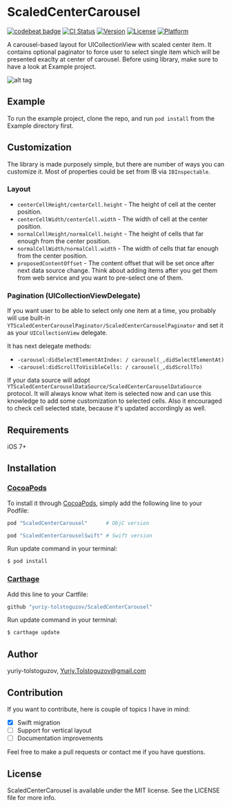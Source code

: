 # ScaledCenterCarousel

[![codebeat badge](https://codebeat.co/badges/aeac52c6-2b7d-4039-a01b-e2ff9ca45803)](https://codebeat.co/projects/github-com-yuriy-tolstoguzov-scaledcentercarousel-master)
[![CI Status](http://img.shields.io/travis/yuriy-tolstoguzov/ScaledCenterCarousel.svg?style=flat)](https://travis-ci.org/yuriy-tolstoguzov/ScaledCenterCarousel)
[![Version](https://img.shields.io/cocoapods/v/ScaledCenterCarousel.svg?style=flat)](http://cocoapods.org/pods/ScaledCenterCarousel)
[![License](https://img.shields.io/cocoapods/l/ScaledCenterCarousel.svg?style=flat)](http://cocoapods.org/pods/ScaledCenterCarousel)
[![Platform](https://img.shields.io/cocoapods/p/ScaledCenterCarousel.svg?style=flat)](http://cocoapods.org/pods/ScaledCenterCarousel)

A carousel-based layout for UICollectionView with scaled center item. 
It contains optional paginator to force user to select single item which will be presented exaclty at center of carousel.
Before using library, make sure to have a look at Example project.

![alt tag](https://raw.githubusercontent.com/yuriy-tolstoguzov/ScaledCenterCarousel/master/Example/Assets/ScaledCenterCarousel.gif)

## Example

To run the example project, clone the repo, and run `pod install` from the Example directory first.

## Customization

The library is made purposely simple, but there are number of ways you can customize it. Most of properties could be set from IB via `IBInspectable`.

### Layout

- `centerCellHeight/centerCell.height` - The height of cell at the center position.
- `centerCellWidth/centerCell.width` - The width of cell at the center position.
- `normalCellHeight/normalCell.height` - The height of cells that far enough from the center position.
- `normalCellWidth/normalCell.width` - The width of cells that far enough from the center position.
- `proposedContentOffset` - The content offset that will be set once after next data source change. Think about adding items after you get them from web service and you want to pre-select one of them.

### Pagination (UICollectionViewDelegate)

If you want user to be able to select only one item at a time, you probably will use built-in `YTScaledCenterCarouselPaginator/ScaledCenterCarouselPaginator` and set it as your `UICollectionView` delegate.

It has next delegate methods:
- `-carousel:didSelectElementAtIndex: / carousel(_,didSelectElementAt)`
- `-carousel:didScrollToVisibleCells: / carousel(_,didScrollTo)`

If your data source will adopt `YTScaledCenterCarouselDataSource/ScaledCenterCarouselDataSource` protocol. It will always know what item is selected now and can use this knowledge to add some customization to selected cells. Also it encouraged to check cell selected state, because it's updated accordingly as well.

## Requirements

iOS 7+

## Installation

### [CocoaPods](http://cocoapods.org)

To install
it through [CocoaPods](http://cocoapods.org), simply add the following line to your Podfile:

```ruby
pod "ScaledCenterCarousel"      # ObjC version

pod "ScaledCenterCarouselSwift" # Swift version
```

Run update command in your terminal:

```bash
$ pod install
```


### [Carthage](https://github.com/Carthage/Carthage)

Add this line to your Cartfile:

```ruby
github "yuriy-tolstoguzov/ScaledCenterCarousel"
```

Run update command in your terminal:

```bash
$ carthage update
```

## Author

yuriy-tolstoguzov, Yuriy.Tolstoguzov@gmail.com

## Contribution

If you want to contribute, here is couple of topics I have in mind:
- [X] Swift migration
- [ ] Support for vertical layout
- [ ] Documentation improvements

Feel free to make a pull requests or contact me if you have questions.

## License

ScaledCenterCarousel is available under the MIT license. See the LICENSE file for more info.
